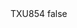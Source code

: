 <?xml version="1.0" encoding="UTF-8"?>
<CustomMetadata xmlns="http://soap.sforce.com/2006/04/metadata">
    <label>TXU854</label>
    <protected>false</protected>
</CustomMetadata>
